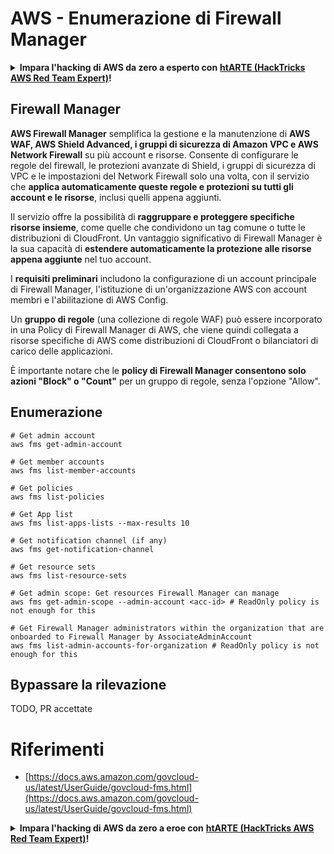 # AWS - Enumerazione di Firewall Manager

<details>

<summary><strong>Impara l'hacking di AWS da zero a esperto con</strong> <a href="https://training.hacktricks.xyz/courses/arte"><strong>htARTE (HackTricks AWS Red Team Expert)</strong></a><strong>!</strong></summary>

Altri modi per supportare HackTricks:

* Se vuoi vedere la tua **azienda pubblicizzata su HackTricks** o **scaricare HackTricks in PDF** Controlla i [**PIANI DI ABBONAMENTO**](https://github.com/sponsors/carlospolop)!
* Ottieni il [**merchandising ufficiale di PEASS & HackTricks**](https://peass.creator-spring.com)
* Scopri [**The PEASS Family**](https://opensea.io/collection/the-peass-family), la nostra collezione di [**NFT esclusivi**](https://opensea.io/collection/the-peass-family)
* **Unisciti al** 💬 [**gruppo Discord**](https://discord.gg/hRep4RUj7f) o al [**gruppo telegram**](https://t.me/peass) o **seguici** su **Twitter** 🐦 [**@hacktricks_live**](https://twitter.com/hacktricks_live)**.**
* **Condividi i tuoi trucchi di hacking inviando PR ai** [**HackTricks**](https://github.com/carlospolop/hacktricks) e [**HackTricks Cloud**](https://github.com/carlospolop/hacktricks-cloud) github repos.

</details>

## Firewall Manager

**AWS Firewall Manager** semplifica la gestione e la manutenzione di **AWS WAF, AWS Shield Advanced, i gruppi di sicurezza di Amazon VPC e AWS Network Firewall** su più account e risorse. Consente di configurare le regole del firewall, le protezioni avanzate di Shield, i gruppi di sicurezza di VPC e le impostazioni del Network Firewall solo una volta, con il servizio che **applica automaticamente queste regole e protezioni su tutti gli account e le risorse**, inclusi quelli appena aggiunti.

Il servizio offre la possibilità di **raggruppare e proteggere specifiche risorse insieme**, come quelle che condividono un tag comune o tutte le distribuzioni di CloudFront. Un vantaggio significativo di Firewall Manager è la sua capacità di **estendere automaticamente la protezione alle risorse appena aggiunte** nel tuo account.

I **requisiti preliminari** includono la configurazione di un account principale di Firewall Manager, l'istituzione di un'organizzazione AWS con account membri e l'abilitazione di AWS Config.

Un **gruppo di regole** (una collezione di regole WAF) può essere incorporato in una Policy di Firewall Manager di AWS, che viene quindi collegata a risorse specifiche di AWS come distribuzioni di CloudFront o bilanciatori di carico delle applicazioni.

È importante notare che le **policy di Firewall Manager consentono solo azioni "Block" o "Count"** per un gruppo di regole, senza l'opzione "Allow".

## Enumerazione
```
# Get admin account
aws fms get-admin-account

# Get member accounts
aws fms list-member-accounts

# Get policies
aws fms list-policies

# Get App list
aws fms list-apps-lists --max-results 10

# Get notification channel (if any)
aws fms get-notification-channel

# Get resource sets
aws fms list-resource-sets

# Get admin scope: Get resources Firewall Manager can manage
aws fms get-admin-scope --admin-account <acc-id> # ReadOnly policy is not enough for this

# Get Firewall Manager administrators within the organization that are onboarded to Firewall Manager by AssociateAdminAccount
aws fms list-admin-accounts-for-organization # ReadOnly policy is not enough for this
```
## Bypassare la rilevazione

TODO, PR accettate

# Riferimenti
* [https://docs.aws.amazon.com/govcloud-us/latest/UserGuide/govcloud-fms.html](https://docs.aws.amazon.com/govcloud-us/latest/UserGuide/govcloud-fms.html)

<details>

<summary><strong>Impara l'hacking di AWS da zero a eroe con</strong> <a href="https://training.hacktricks.xyz/courses/arte"><strong>htARTE (HackTricks AWS Red Team Expert)</strong></a><strong>!</strong></summary>

Altri modi per supportare HackTricks:

* Se vuoi vedere la tua **azienda pubblicizzata in HackTricks** o **scaricare HackTricks in PDF** Controlla i [**PIANI DI ABBONAMENTO**](https://github.com/sponsors/carlospolop)!
* Ottieni il [**merchandising ufficiale di PEASS & HackTricks**](https://peass.creator-spring.com)
* Scopri [**The PEASS Family**](https://opensea.io/collection/the-peass-family), la nostra collezione di esclusive [**NFT**](https://opensea.io/collection/the-peass-family)
* **Unisciti al** 💬 [**gruppo Discord**](https://discord.gg/hRep4RUj7f) o al [**gruppo Telegram**](https://t.me/peass) o **seguici** su **Twitter** 🐦 [**@hacktricks_live**](https://twitter.com/hacktricks_live)**.**
* **Condividi i tuoi trucchi di hacking inviando PR ai** [**HackTricks**](https://github.com/carlospolop/hacktricks) e [**HackTricks Cloud**](https://github.com/carlospolop/hacktricks-cloud) repository di github.

</details>

